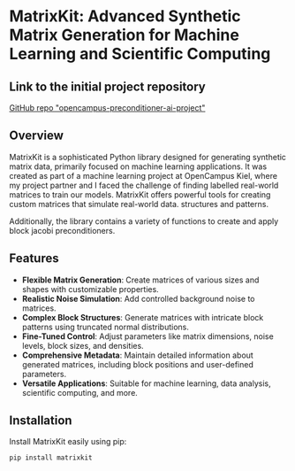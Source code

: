 # MatrixKit: Advanced Synthetic Matrix Generation for Machine Learning and Scientific Computing

## Link to the initial project repository

[GitHub repo "opencampus-preconditioner-ai-project"](https://github.com/24io/opencampus-preconditioner-ai-project)

## Overview
MatrixKit is a sophisticated Python library designed for generating synthetic matrix data,
primarily focused on machine learning applications. 
It was created as part of a machine learning project at OpenCampus Kiel, 
where my project partner and I faced the challenge of finding labelled real-world matrices to train our models. 
MatrixKit offers powerful tools for creating custom matrices that simulate real-world data.
structures and patterns.

Additionally, the library contains a variety of functions to create and apply block jacobi preconditioners. 

## Features

* **Flexible Matrix Generation**: Create matrices of various sizes and shapes with customizable properties.
* **Realistic Noise Simulation**: Add controlled background noise to matrices.
* **Complex Block Structures**: Generate matrices with intricate block patterns using truncated normal distributions.
* **Fine-Tuned Control**: Adjust parameters like matrix dimensions, noise levels, block sizes, and densities.
* **Comprehensive Metadata**: Maintain detailed information about generated matrices, including block positions and user-defined parameters.
* **Versatile Applications**: Suitable for machine learning, data analysis, scientific computing, and more.

## Installation
Install MatrixKit easily using pip:

```pip install matrixkit```

